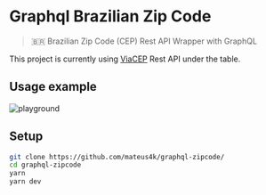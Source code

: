# Graphql Brazilian Zip Code
> 🇧🇷 Brazilian Zip Code (CEP) Rest API Wrapper with GraphQL

This project is currently using [ViaCEP](https://viacep.com.br/) Rest API under the table.

## Usage example
![playground](https://user-images.githubusercontent.com/30202634/89843648-b55ea700-db4f-11ea-9996-3f43d39c7c75.png)

## Setup
```sh
git clone https://github.com/mateus4k/graphql-zipcode/
cd graphql-zipcode
yarn
yarn dev
```
